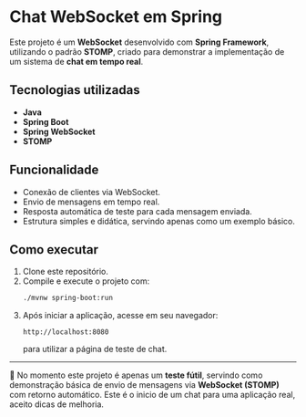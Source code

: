 # Chat WebSocket em Spring

Este projeto é um **WebSocket** desenvolvido com **Spring Framework**, utilizando o padrão **STOMP**, criado para demonstrar a implementação de um sistema de **chat em tempo real**.

## Tecnologias utilizadas
- **Java**
- **Spring Boot**
- **Spring WebSocket**
- **STOMP**

## Funcionalidade
- Conexão de clientes via WebSocket.
- Envio de mensagens em tempo real.
- Resposta automática de teste para cada mensagem enviada.
- Estrutura simples e didática, servindo apenas como um exemplo básico.

## Como executar
1. Clone este repositório.
2. Compile e execute o projeto com:
   ```bash
   ./mvnw spring-boot:run
   ```
3. Após iniciar a aplicação, acesse em seu navegador:
   ```
   http://localhost:8080
   ```
   para utilizar a página de teste de chat.

---
📌 No momento este projeto é apenas um **teste fútil**, servindo como demonstração básica de envio de mensagens via **WebSocket (STOMP)** com retorno automático. Este é o inicio de um chat para uma aplicação real, aceito dicas de melhoria.
